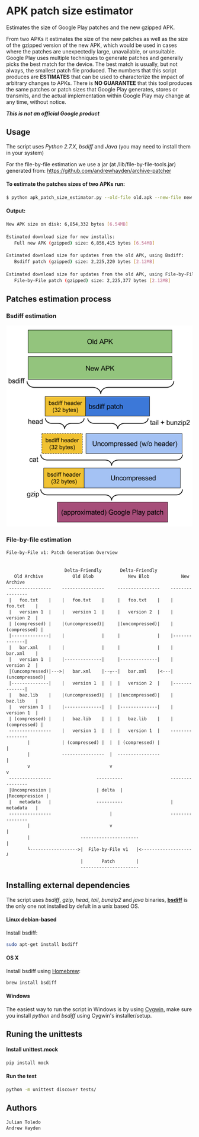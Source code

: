 # APK patch size estimator
Estimates the size of Google Play patches and the new gzipped APK.

From two APKs it estimates the size of the new patches as well as the size of the gzipped version of the new APK, which would be used in
cases where the patches are unexpectedly large, unavailable, or unsuitable.
Google Play uses multiple techniques to generate patches and generally picks the best match for the device. The best match is usually, but not always, the smallest patch file produced. The numbers that this script produces are **ESTIMATES** that can be used to characterize the impact of arbitrary changes to APKs. There is **NO GUARANTEE** that this tool produces the same patches or patch sizes that Google Play generates, stores or transmits, and the actual implementation within Google Play may change at any time, without notice.

***This is not an official Google product***

## Usage

The script uses *Python 2.7.X*, *bsdiff* and *Java* (you may need to install them in your system)

For the file-by-file estimation we use a jar (at /lib/file-by-file-tools.jar) generated from: https://github.com/andrewhayden/archive-patcher

#### To estimate the patches sizes of two APKs run:
```bash
$ python apk_patch_size_estimator.py --old-file old.apk --new-file new.apk
```

#### Output:
```bash
New APK size on disk: 6,854,332 bytes [6.54MB]

Estimated download size for new installs:
   Full new APK (gzipped) size: 6,856,415 bytes [6.54MB]

Estimated download size for updates from the old APK, using Bsdiff:
   Bsdiff patch (gzipped) size: 2,225,220 bytes [2.12MB]

Estimated download size for updates from the old APK, using File-by-File:
   File-by-File patch (gzipped) size: 2,225,377 bytes [2.12MB]
```

## Patches estimation process

### Bsdiff estimation
![](images/apk_patch_size_estimator.png) 

### File-by-file estimation
```
File-by-File v1: Patch Generation Overview


                      Delta-Friendly       Delta-Friendly
   Old Archive           Old Blob             New Blob            New Archive
 ----------------    ----------------     ----------------    ----------------
 |   foo.txt    |    |   foo.txt    |     |   foo.txt    |    |   foo.txt    |
 |   version 1  |    |   version 1  |     |   version 2  |    |   version 2  |
 | (compressed) |    |(uncompressed)|     |(uncompressed)|    | (compressed) |
 |--------------|    |              |     |              |    |--------------|
 |   bar.xml    |    |              |     |              |    |   bar.xml    |
 |   version 1  |    |--------------|     |--------------|    |   version 2  |
 |(uncompressed)|--->|   bar.xml    |--┬--|   bar.xml    |<---|(uncompressed)|
 |--------------|    |   version 1  |  |  |   version 2  |    |--------------|
 |   baz.lib    |    |(uncompressed)|  |  |(uncompressed)|    |   baz.lib    |
 |   version 1  |    |--------------|  |  |--------------|    |   version 1  |
 | (compressed) |    |   baz.lib    |  |  |   baz.lib    |    | (compressed) |
 ----------------    |   version 1  |  |  |   version 1  |    ----------------
        |            | (compressed) |  |  | (compressed) |            |
        |            ----------------  |  ----------------            |
        v                              v                              v
 ----------------                 ----------                  ----------------
 |Uncompression |                 | delta  |                  |Recompression |
 |   metadata   |                 ----------                  |   metadata   |
 ----------------                      |                      ----------------
        |                              v                              |
        |                   ----------------------                    |
        └------------------>|  File-by-File v1   |<-------------------┘
                            |       Patch        |
                            ----------------------
```

## Installing external dependencies
The script uses *bsdiff*, *gzip*, *head*, *tail*, *bunzip2* and *java* binaries, [**bsdiff**](https://www.freebsd.org/cgi/man.cgi?query=bsdiff) is the only one not installed by defult in a unix based OS.

#### Linux debian-based
Install bsdiff:
```bash
sudo apt-get install bsdiff
```

#### OS X
Install bsdiff using [Homebrew](http://brew.sh/):
```bash
brew install bsdiff
```

#### Windows

The easiest way to run the script in Windows is by using [Cygwin](https://www.cygwin.com/), make sure you install *python* and *bsdiff* using Cygwin's installer/setup.

## Runing the unittests

#### Install unittest.mock 
```bash
pip install mock
```

#### Run the test
```bash
python -m unittest discover tests/
```

## Authors
    Julian Toledo
    Andrew Hayden
